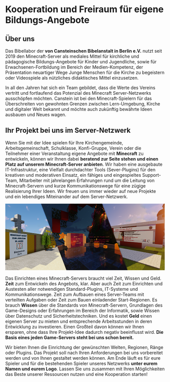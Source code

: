 # Kooperation und Freiraum für eigene Bildungs-Angebote

## Über uns

Das Bibellabor der **von Cansteinschen Bibelanstalt in Berlin e.V.** nutzt seit 2019 den Minecraft-Server als 
mediales Mittel für kirchliche und pädagogische Bildungs-Angebote für Kinder und Jugendliche, sowie für 
Erwachsenen-Fortbildung im Bereich der Medien-Kompetenz, der Präsentation neuartiger Wege Junge Menschen für die 
Kirche zu begeistern oder Videospiele als nützliches didaktisches Mittel einzusetzen.

In all den Jahren hat sich ein Team gebildet, dass die Werte des Vereins vertritt und fortlaufend das Potenzial des 
Minecraft Server-Netzwerks ausschöpfen möchten. Canstein ist bei den Minecraft-Spielern für das Überschreiten von 
gewohnten Grenzen zwischen Lern-Umgebung, Kirche und digitaler Welt bekannt und möchte auch zukünftig bewährte Ideen 
ausbauen und Neues wagen.

## Ihr Projekt bei uns im Server-Netzwerk

Wenn Sie mit der Idee spielen für Ihre Kirchengemeinde, Arbeitsgemeinschaft, Schulklasse, Konfi-Gruppe, Verein oder die 
Teilnehmer einer Veranstaltung eigene Angebote mit **Minecraft** zu entwickeln, können wir Ihnen dabei **beratend 
zur Seite stehen und einen Platz auf unserem Minecraft-Server anbieten**. Wir haben eine ausgebaute IT-Infrastruktur,
eine Vielfalt durchdachter Tools (Sever-Plugins) für den kreativen und moderativen Einsatz, ein fähiges und 
eingespieltes Support-Team, Mitarbeiter mit jahrelangen Erfahrungen rund um die Leitung von Minecraft-Servern und 
kurze Kommunikationswege für eine zügige Realisierung Ihrer Ideen. Wir freuen uns immer wieder auf neue Projekte und 
ein lebendiges Miteinander auf dem Server-Netzwerk.

![Beispiele bisheriger Kooperationen](./images/Kooperation-Banner.png)

Das Einrichten eines Minecraft-Servers braucht viel Zeit, Wissen und Geld. **Zeit** zum Entwickeln des Angebots, 
klar. Aber auch Zeit zum Einrichten und Austesten aller notwendigen Standard-Plugins, IT-Systeme und 
Kommunikationswege. Zeit zum Aufbauen eines Server-Teams mit verteilten Aufgaben oder Zeit zum Bauen einladender 
Start-Regionen. Es brauch **Wissen** über die Standards von Minecraft-Servern, Grundlagen des Game-Designs oder 
Erfahrungen im Bereich der Informatik, sowie Wissen über Datenschutz und Sicherheitstechniken. Und es kostet 
**Geld** einen eigenen Server zu mieten und entsprechende Arbeitsstunden in deren Entwicklung zu investieren. Einen 
Großteil davon können wir Ihnen ersparen, ohne dass Ihre Projekt-Idee dadurch negativ beeinflusst wird. **Die Basis 
eines jeden Game-Servers steht bei uns schon bereit.**

Wir bieten Ihnen die Einrichtung der gewünschten Welten, Regionen, Ränge oder Plugins. Das Projekt soll nach Ihren 
Anforderungen bei uns vorbereitet werden und von Ihnen gestaltet werden können. Am Ende läuft es für eure Spieler 
und für die bestehenden Spieler unseres Netzwerks **unter eurem Namen und eurem Logo**. Lassen Sie uns zusammen mit 
Ihren Möglichkeiten das Beste unserer Ressourcen nutzen und eine Kooperation starten!